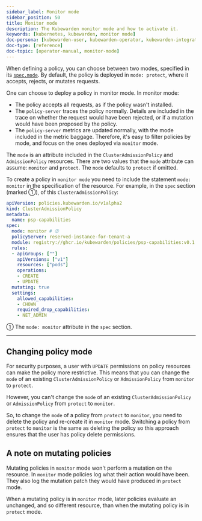 ```yaml
---
sidebar_label: Monitor mode
sidebar_position: 50
title: Monitor mode
description: The Kubewarden monitor mode and how to activate it.
keywords: [kubernetes, kubewarden, monitor mode]
doc-persona: [kubewarden-user, kubewarden-operator, kubewarden-integrator]
doc-type: [reference]
doc-topic: [operator-manual, monitor-mode]
---
```


<head>
  <link rel="canonical" href="https://docs.kubewarden.io/reference/monitor-mode"/>
</head>

When defining a policy,
you can choose between two modes,
specified in its [`spec.mode`](CRDs#admissionpolicyspec).
By default, the policy is deployed in `mode: protect`,
where it accepts, rejects, or mutates requests.

One can choose to deploy a policy in monitor mode. In monitor mode:

- The policy accepts all requests, as if the policy wasn't installed.
- The `policy-server` traces the policy normally.
Details are included in the trace on whether the request would have been rejected,
or if a mutation would have been proposed by the policy.
- The `policy-server` metrics are updated normally, with the mode included in the metric baggage.
Therefore, it's easy to filter policies by mode, and focus on the ones deployed via `monitor` mode.

The `mode` is an attribute included in the `ClusterAdmissionPolicy` and `AdmissionPolicy` resources.
There are two values that the `mode` attribute can assume: `monitor` and `protect`.
The `mode` defaults to `protect` if omitted.

To create a policy in `monitor mode` you need to include the statement `mode:
monitor` in the specification of the resource. For example, in the
`spec` section (marked ➀), of this `ClusterAdmissionPolicy`:

```yaml
apiVersion: policies.kubewarden.io/v1alpha2
kind: ClusterAdmissionPolicy
metadata:
  name: psp-capabilities
spec:
  mode: monitor # ➀
  policyServer: reserved-instance-for-tenant-a
  module: registry://ghcr.io/kubewarden/policies/psp-capabilities:v0.1.3
  rules:
  - apiGroups: [""]
    apiVersions: ["v1"]
    resources: ["pods"]
    operations:
    - CREATE
    - UPDATE
  mutating: true
  settings:
    allowed_capabilities:
    - CHOWN
    required_drop_capabilities:
    - NET_ADMIN
```

➀ The `mode: monitor` attribute in the `spec` section.
<hr/>

## Changing policy mode

For security purposes, a user with `UPDATE` permissions on policy resources can make the policy more restrictive.
This means that you can change the `mode` of an existing `ClusterAdmissionPolicy` or `AdmissionPolicy` from `monitor` to `protect`.

However, you can't change the `mode` of an existing `ClusterAdmissionPolicy` or `AdmissionPolicy` from `protect` to `monitor`.

So, to change the `mode` of a policy from `protect` to `monitor`,
you need to delete the policy and re-create it in `monitor` mode.
Switching a policy from `protect` to `monitor` is the same as deleting the policy so this approach ensures that the user has policy delete permissions.

## A note on mutating policies

Mutating policies in `monitor` mode won't perform a mutation on the resource.
In `monitor` mode policies log what their action would have been.
They also log the mutation patch they would have produced in `protect` mode.

When a mutating policy is in `monitor` mode, later policies evaluate an unchanged, and so different resource, than when the mutating policy is in `protect` mode.
